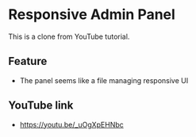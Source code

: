 # Responsive Admin Panel

This is a clone from YouTube tutorial.

## Feature

* The panel seems like a file managing responsive UI

## YouTube link

* https://youtu.be/_uOgXpEHNbc
